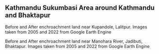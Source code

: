 ## Kathmandu Sukumbasi Area around Kathmandu and Bhaktapur

Before and After enchroachment land near Kupandole, Lalitpur. 
Images taken from 2005 and 2022 from Google Earth Engine

<script src="https://cdn.commoninja.com/sdk/latest/commonninja.js" defer></script> <div class="commonninja_component pid-bd0d7431-9dc4-42ee-9e41-827144bd27d1"></div>

Before and After enchroachment land near Manohara River, Jadibuti, Bhaktapur. 
Images taken from 2005 and 2022 from Google Earth Engine

<script src="https://cdn.commoninja.com/sdk/latest/commonninja.js" defer></script>
<div class="commonninja_component pid-799145b8-44f8-42a7-af64-ca629927be14"></div>

